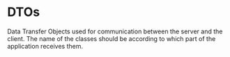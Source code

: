 # DTOs

Data Transfer Objects used for communication between the server and the client.
The name of the classes should be according to which part of the application
receives them.

